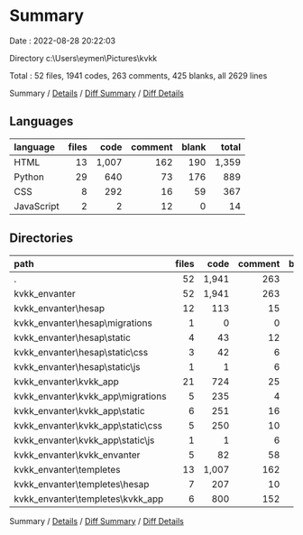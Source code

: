 # Summary

Date : 2022-08-28 20:22:03

Directory c:\\Users\\eymen\\Pictures\\kvkk

Total : 52 files,  1941 codes, 263 comments, 425 blanks, all 2629 lines

Summary / [Details](details.md) / [Diff Summary](diff.md) / [Diff Details](diff-details.md)

## Languages
| language | files | code | comment | blank | total |
| :--- | ---: | ---: | ---: | ---: | ---: |
| HTML | 13 | 1,007 | 162 | 190 | 1,359 |
| Python | 29 | 640 | 73 | 176 | 889 |
| CSS | 8 | 292 | 16 | 59 | 367 |
| JavaScript | 2 | 2 | 12 | 0 | 14 |

## Directories
| path | files | code | comment | blank | total |
| :--- | ---: | ---: | ---: | ---: | ---: |
| . | 52 | 1,941 | 263 | 425 | 2,629 |
| kvkk_envanter | 52 | 1,941 | 263 | 425 | 2,629 |
| kvkk_envanter\\hesap | 12 | 113 | 15 | 39 | 167 |
| kvkk_envanter\\hesap\\migrations | 1 | 0 | 0 | 1 | 1 |
| kvkk_envanter\\hesap\\static | 4 | 43 | 12 | 10 | 65 |
| kvkk_envanter\\hesap\\static\\css | 3 | 42 | 6 | 10 | 58 |
| kvkk_envanter\\hesap\\static\\js | 1 | 1 | 6 | 0 | 7 |
| kvkk_envanter\\kvkk_app | 21 | 724 | 25 | 146 | 895 |
| kvkk_envanter\\kvkk_app\\migrations | 5 | 235 | 4 | 26 | 265 |
| kvkk_envanter\\kvkk_app\\static | 6 | 251 | 16 | 49 | 316 |
| kvkk_envanter\\kvkk_app\\static\\css | 5 | 250 | 10 | 49 | 309 |
| kvkk_envanter\\kvkk_app\\static\\js | 1 | 1 | 6 | 0 | 7 |
| kvkk_envanter\\kvkk_envanter | 5 | 82 | 58 | 45 | 185 |
| kvkk_envanter\\templetes | 13 | 1,007 | 162 | 190 | 1,359 |
| kvkk_envanter\\templetes\\hesap | 7 | 207 | 10 | 18 | 235 |
| kvkk_envanter\\templetes\\kvkk_app | 6 | 800 | 152 | 172 | 1,124 |

Summary / [Details](details.md) / [Diff Summary](diff.md) / [Diff Details](diff-details.md)